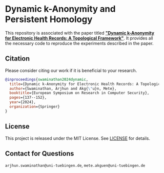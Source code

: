# Dynamic k-Anonymity and Persistent Homology

This repository is associated with the paper titled **["Dynamic k-Anonymity for Electronic Health Records: A Topological Framework"](https://link.springer.com/chapter/10.1007/978-3-031-82349-7_10)**. It provides all the necessary code to reproduce the experiments described in the paper.
## Citation

Please consider citing our work if it is beneficial to your research. 

```bibtex
@inproceedings{swaminathan2024dynamic,
  title={Dynamic k-Anonymity for Electronic Health Records: A Topological Framework},
  author={Swaminathan, Arjhun and Akg{\"u}n, Mete},
  booktitle={European Symposium on Research in Computer Security},
  pages={137--152},
  year={2024},
  organization={Springer}
}
```

## License

This project is released under the MIT License. See [LICENSE](LICENSE) for details.

## Contact for Questions
`arjhun.swaminathan@uni-tuebingen.de`, `mete.akguen@uni-tuebingen.de`
